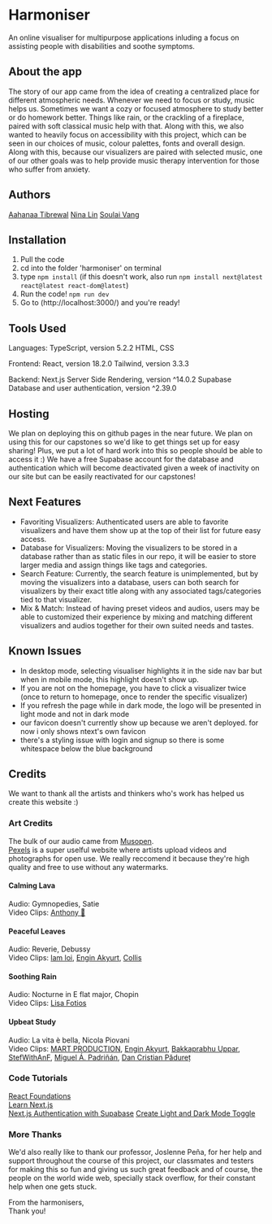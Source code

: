 # Harmoniser
An online visualiser for multipurpose applications inluding a focus on assisting people with disabilities and soothe symptoms.

## About the app
The story of our app came from the idea of creating a centralized place for different atmospheric needs. Whenever we need to focus or study, music helps us. Sometimes we want a cozy or focused atmosphere to study better or do homework better. Things like rain, or the crackling of a fireplace, paired with soft classical music help with that.
Along with this, we also wanted to heavily focus on accessibility with this project, which can be seen in our choices of music, colour palettes, fonts and overall design.
Along with this, because our visualizers are paired with selected music, one of our other goals was to help provide music therapy intervention for those who suffer from anxiety.

## Authors
[Aahanaa Tibrewal](https://github.com/Atibrewa)
[Nina Lin](https://github.com/nlin02)
[Soulai Vang](https://github.com/SoulaiVang)

## Installation
1. Pull the code
2. cd into the folder 'harmoniser' on terminal
3. type ```npm install``` (if this doesn't work, also run ```npm install next@latest react@latest react-dom@latest```)
4. Run the code! ```npm run dev```
5. Go to (http://localhost:3000/) and you're ready!

## Tools Used
Languages:
TypeScript, version 5.2.2
HTML, CSS

Frontend:
React, version 18.2.0
Tailwind, version 3.3.3

Backend:
Next.js Server Side Rendering, version ^14.0.2
Supabase Database and user authentication, version ^2.39.0

## Hosting
We plan on deploying this on github pages in the near future. We plan on using this for our capstones so we'd like to get things set up for easy sharing! Plus, we put a lot of hard work into this so people should be able to access it :)
We have a free Supabase account for the database and authentication which will become deactivated given a week of inactivity on our site but can be easily reactivated for our capstones!

## Next Features
- Favoriting Visualizers: Authenticated users are able to favorite visualizers and have them show up at the top of their list for future easy access.
- Database for Visualizers: Moving the visualizers to be stored in a database rather than as static files in our repo, it will be easier to store larger media and assign things like tags and categories.
- Search Feature: Currently, the search feature is unimplemented, but by moving the visualizers into a database, users can both search for visualizers by their exact title along with any associated tags/categories tied to that visualizer.
- Mix & Match: Instead of having preset videos and audios, users may be able to customized their experience by mixing and matching different visualizers and audios together for their own suited needs and tastes.


## Known Issues
- In desktop mode, selecting visualiser highlights it in the side nav bar but when in mobile mode, this highlight doesn't show up.
- If you are not on the homepage, you have to click a visualizer twice (once to return to homepage, once to render the specific visualizer)
- If you refresh the page while in dark mode, the logo will be presented in light mode and not in dark mode
- our favicon doesn't currently show up because we aren't deployed. for now i only shows ntext's own favicon
- there's a styling issue with login and signup so there is some whitespace below the blue background

## Credits
We want to thank all the artists and thinkers who's work has helped us create this website :)

### Art Credits
The bulk of our audio came from [Musopen](https://musopen.org/).  
[Pexels](https://www.pexels.com/) is a super uselful website where artists upload videos and photographs for open use. We really reccomend it because they're high quality and free to use without any watermarks.

#### Calming Lava
Audio: Gymnopedies, Satie  
Video Clips: [Anthony 🙂](https://www.pexels.com/@inspiredimages/)

#### Peaceful Leaves
Audio: Reverie, Debussy  
Video Clips: [lam loi](https://www.pexels.com/video/early-morning-sunlight-through-the-leaves-2840959/), [Engin Akyurt](https://www.pexels.com/@enginakyurt/), [Collis](https://www.pexels.com/@photosbycollis/)

#### Soothing Rain
Audio: Nocturne in E flat major, Chopin  
Video Clips: [Lisa Fotios](https://www.pexels.com/@fotios-photos/)

#### Upbeat Study
Audio: La vita è bella, Nicola Piovani  
Video Clips: [MART PRODUCTION](https://www.pexels.com/@mart-production/), [Engin Akyurt](https://www.pexels.com/@enginakyurt/), [Bakkaprabhu Uppar](https://www.pexels.com/@techcrazebk/), [StefWithAnF](https://www.pexels.com/@stefwithanf-1955763/), [Miguel Á. Padriñán](https://www.pexels.com/@padrinan/), [Dan Cristian Pădureț](https://www.pexels.com/@paduret/)

### Code Tutorials
[React Foundations](https://nextjs.org/learn/react-foundations)  
[Learn Next.js](https://nextjs.org/learn/dashboard-app)  
[Next.js Authentication with Supabase](https://www.youtube.com/watch?v=dhXjHGklaZc)
[Create Light and Dark Mode Toggle](https://javascript.plainenglish.io/how-to-create-light-and-dark-mode-toggle-in-next-js-with-tailwind-61e67518fd2d)

### More Thanks
We'd also really like to thank our professor, Joslenne Peña, for her help and support throughout the course of this project, our classmates and testers for making this so fun and giving us such great feedback and of course, the people on the world wide web, specially stack overflow, for their constant help when one gets stuck.

From the harmonisers,  
Thank you!
